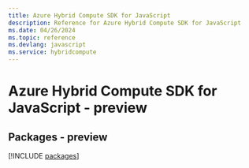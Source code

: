 ```yaml
---
title: Azure Hybrid Compute SDK for JavaScript
description: Reference for Azure Hybrid Compute SDK for JavaScript
ms.date: 04/26/2024
ms.topic: reference
ms.devlang: javascript
ms.service: hybridcompute
---
```

# Azure Hybrid Compute SDK for JavaScript - preview
## Packages - preview
[!INCLUDE [packages](hybrid-compute-index.md)]